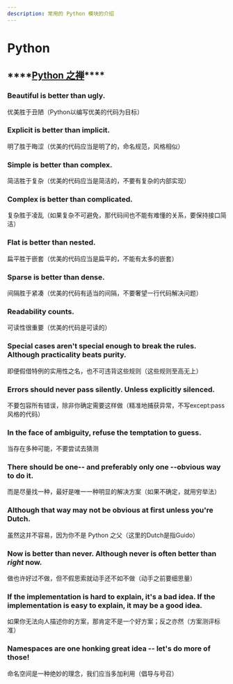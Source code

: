 ```yaml
---
description: 常用的 Python 模块的介绍
---
```


# Python

## \*\*\*\*[**Python 之禅**](https://www.python.org/dev/peps/pep-0020/)\*\*\*\*

### Beautiful is better than ugly.

优美胜于丑陋（Python以编写优美的代码为目标）

### Explicit is better than implicit.

明了胜于晦涩（优美的代码应当是明了的，命名规范，风格相似）

### Simple is better than complex.

简洁胜于复杂（优美的代码应当是简洁的，不要有复杂的内部实现）

### Complex is better than complicated.

复杂胜于凌乱（如果复杂不可避免，那代码间也不能有难懂的关系，要保持接口简洁）

### Flat is better than nested.

扁平胜于嵌套（优美的代码应当是扁平的，不能有太多的嵌套）

### Sparse is better than dense.

间隔胜于紧凑（优美的代码有适当的间隔，不要奢望一行代码解决问题）

### Readability counts.

可读性很重要（优美的代码是可读的）

### Special cases aren't special enough to break the rules. Although practicality beats purity.

即便假借特例的实用性之名，也不可违背这些规则（这些规则至高无上）

### Errors should never pass silently. Unless explicitly silenced.

不要包容所有错误，除非你确定需要这样做（精准地捕获异常，不写except:pass风格的代码）

### In the face of ambiguity, refuse the temptation to guess.

当存在多种可能，不要尝试去猜测

### There should be one-- and preferably only one --obvious way to do it.

而是尽量找一种，最好是唯一一种明显的解决方案（如果不确定，就用穷举法）

### Although that way may not be obvious at first unless you're Dutch.

虽然这并不容易，因为你不是 Python 之父（这里的Dutch是指Guido）

### Now is better than never. Although never is often better than _right_ now.

做也许好过不做，但不假思索就动手还不如不做（动手之前要细思量）

### If the implementation is hard to explain, it's a bad idea. If the implementation is easy to explain, it may be a good idea.

如果你无法向人描述你的方案，那肯定不是一个好方案；反之亦然（方案测评标准）

### Namespaces are one honking great idea -- let's do more of those!

命名空间是一种绝妙的理念，我们应当多加利用（倡导与号召）

